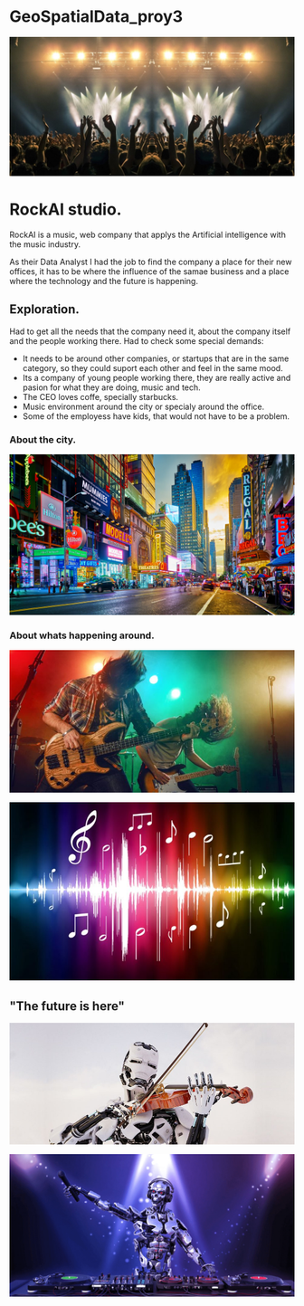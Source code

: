# GeoSpatialData_proy3

![portada](https://github.com/imalanz/GeoSpatialData_proy3/blob/main/images/2.jpg?raw=true) 
 
# RockAI studio.
RockAI is a music, web company that applys the Artificial intelligence with the music industry.

As their Data Analyst I had the job to find the company a place for their new offices, it has to be where the influence of the samae business and a place where the technology and the future is happening.


## Exploration.
Had to get all the needs that the company need it, about the company itself and the people working there. Had to check some special demands:
- It needs to be around other companies, or startups that are in the same category, so they could suport each other and feel in the same mood.
- Its a company of young people working there, they are really active and pasion for what they are doing, music and tech.
- The CEO loves coffe, specially starbucks.
- Music environment around the city or specialy around the office.
- Some of the employess have kids, that would not have to be a problem.

### About the city.

![portada](https://raw.githubusercontent.com/imalanz/GeoSpatialData_proy3/main/images/night.webp) 

 

### About whats happening around.
![portada](https://github.com/imalanz/GeoSpatialData_proy3/blob/main/images/1.jpg?raw=true)

![portada](https://github.com/imalanz/GeoSpatialData_proy3/blob/main/images/3.jpg?raw=true) 


## "The future is here"
![portada](https://github.com/imalanz/GeoSpatialData_proy3/blob/main/images/AI-music-e12d6aa.jpg?raw=true) 

![portada](https://github.com/imalanz/GeoSpatialData_proy3/blob/main/images/robot.png?raw=true) 